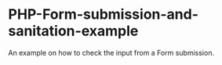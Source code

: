 # PHP-Form-submission-and-sanitation-example
An example on how to check the input from a Form submission.
